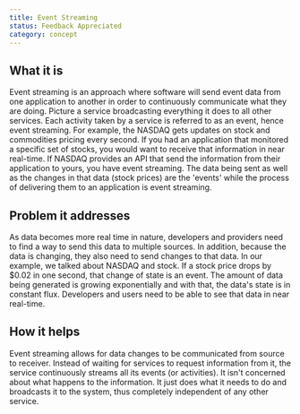 ```yaml
---
title: Event Streaming
status: Feedback Appreciated
category: concept
---
```


## What it is

Event streaming is an approach where software will send event data from one application to another in order to continuously communicate what they are doing.
Picture a service broadcasting everything it does to all other services.
Each activity taken by a service is referred to as an event, hence event streaming.
For example, the NASDAQ gets updates on stock and commodities pricing every second. If you had an application that monitored a specific set of stocks, you would want to receive that information in near real-time. If NASDAQ provides an API that send the information from their application to yours, you have event streaming.
The data being sent as well as the changes in that data (stock prices) are the 'events' while the process of delivering them to an application is event streaming.

## Problem it addresses

As data becomes more real time in nature, developers and providers need to find a way to send this data to multiple sources. In addition, because the data is changing, they also need to send changes to that data.
In our example, we talked about NASDAQ and stock. If a stock price drops by $0.02 in one second, that change of state is an event.
The amount of data being generated is growing exponentially and with that, the data's state is in constant flux. Developers and users need to be able to see that data in near real-time.

## How it helps

Event streaming allows for data changes to be communicated from source to receiver.
Instead of waiting for services to request information from it, the service continuously streams all its events (or activities).
It isn't concerned about what happens to the information.
It just does what it needs to do and broadcasts it to the system, thus completely independent of any other service.
